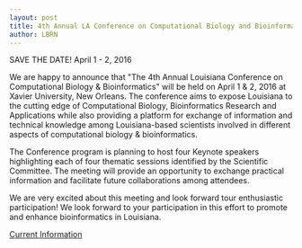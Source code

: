 ```yaml
---
layout: post
title: 4th Annual LA Conference on Computational Biology and Bioinformatics
author: LBRN
---
```


<p class="text-error">SAVE THE DATE! April 1 - 2, 2016</p>

We are happy to announce that "The 4th Annual Louisiana Conference on Computational Biology & Bioinformatics" will be held on April 1 & 2, 2016 at Xavier University, New Orleans. The conference aims to expose Louisiana to the cutting edge of Computational Biology, Bioinformatics Research and Applications while also providing  a platform for exchange of information and technical knowledge among Louisiana-based scientists involved in different aspects of computational biology & bioinformatics.
 
The Conference program is planning to host four Keynote speakers highlighting each of four thematic sessions identified by the Scientific Committee. The meeting will provide an opportunity to exchange practical information and facilitate future collaborations among attendees.
  
We are very excited about this meeting and look forward tour enthusiastic participation! We look forward to your participation in this effort to promote and enhance bioinformatics in Louisiana.

<p><a href="{{ site.baseurl }}events/bioinformatics-conference" class="btn btn-info" style="margin-bottom: 30px">Current Information</a></p>